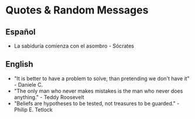 # Quotes & Random Messages

## Español

- La sabiduría comienza con el asombro - Sócrates

## English

- "It is better to have a problem to solve, than pretending we don't have it" - Daniele C.
- "The only man who never makes mistakes is the man who never does anything." - Teddy Roosevelt
- "Beliefs are hypotheses to be tested, not treasures to be guarded." - Philip E. Tetlock

